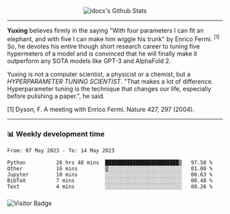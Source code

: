 <div align="center">
    <img align="center" src="https://github-readme-stats.vercel.app/api?username=idocx&show_icons=true&count_private=true&hide_border=true" alt="idocx's Github Stats"></img>
</div>

---

**Yuxing** believes firmly in the saying "With four parameters I can fit an elephant, and with five I can make him wiggle his trunk" by Enrico Fermi. <sup>[1]</sup> So, he devotes his entire though short research career to tuning five hypermeters of a model and is convinced that he will finally make it outperform any SOTA models like GPT-3 and AlphaFold 2.

Yuxing is not a computer scientist, a physicist or a chemist, but a *HYPERPARAMETER TUNING SCIENTIST*. "That makes a lot of difference. Hyperparameter tuning is the technique that changes our life, especially before pulishing a paper.", he said.

[1] Dyson, F. A meeting with Enrico Fermi. Nature 427, 297 (2004).


---

### 📊 Weekly development time
<!--START_SECTION:waka-->

```text
From: 07 May 2023 - To: 14 May 2023

Python          26 hrs 48 mins  ████████████████████████▒   97.58 %
Other           16 mins         ▒░░░░░░░░░░░░░░░░░░░░░░░░   01.00 %
Jupyter         10 mins         ░░░░░░░░░░░░░░░░░░░░░░░░░   00.63 %
BibTeX          7 mins          ░░░░░░░░░░░░░░░░░░░░░░░░░   00.48 %
Text            4 mins          ░░░░░░░░░░░░░░░░░░░░░░░░░   00.26 %
```

<!--END_SECTION:waka-->

### 

![Visitor Badge](https://visitor-badge.laobi.icu/badge?page_id=idocx.idocx)